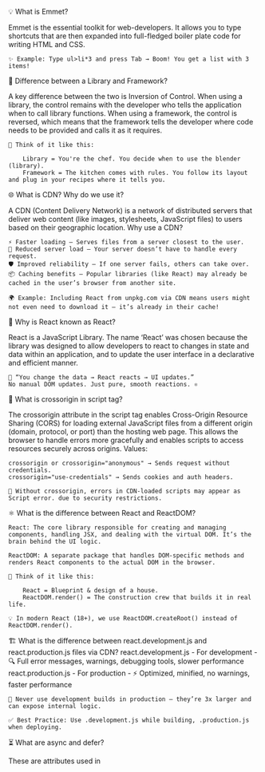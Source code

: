 💡 What is Emmet? 

Emmet is the essential toolkit for web-developers. It allows you to type shortcuts that are then expanded into full-fledged boiler plate code for writing HTML and CSS. 

    ✨ Example: Type ul>li*3 and press Tab → Boom! You get a list with 3 items! 
 
🧩 Difference between a Library and Framework? 

A key difference between the two is Inversion of Control. When using a library, the control remains with the developer who tells the application when to call library functions. When using a framework, the control is reversed, which means that the framework tells the developer where code needs to be provided and calls it as it requires. 

    🤔 Think of it like this:   

        Library = You're the chef. You decide when to use the blender (library).  
        Framework = The kitchen comes with rules. You follow its layout and plug in your recipes where it tells you.
 
🌐 What is CDN? Why do we use it? 

A CDN (Content Delivery Network) is a network of distributed servers that deliver web content (like images, stylesheets, JavaScript files) to users based on their geographic location. 
Why use a CDN? 

    ⚡ Faster loading — Serves files from a server closest to the user.
    🔁 Reduced server load — Your server doesn’t have to handle every request.
    🛡️ Improved reliability — If one server fails, others can take over.
    📦 Caching benefits — Popular libraries (like React) may already be cached in the user’s browser from another site.
     
    🌍 Example: Including React from unpkg.com via CDN means users might not even need to download it — it’s already in their cache! 
     
🔄 Why is React known as React? 

React is a JavaScript Library. The name ‘React’ was chosen because the library was designed to allow developers to react to changes in state and data within an application, and to update the user interface in a declarative and efficient manner. 

    💬 “You change the data → React reacts → UI updates.”
    No manual DOM updates. Just pure, smooth reactions. ⚛️ 
     
🔗 What is crossorigin in script tag? 

The crossorigin attribute in the script tag enables Cross-Origin Resource Sharing (CORS) for loading external JavaScript files from a different origin (domain, protocol, or port) than the hosting web page. This allows the browser to handle errors more gracefully and enables scripts to access resources securely across origins. 
Values: 

    crossorigin or crossorigin="anonymous" → Sends request without credentials.
    crossorigin="use-credentials" → Sends cookies and auth headers.
     
    🛑 Without crossorigin, errors in CDN-loaded scripts may appear as Script error. due to security restrictions. 
     
⚛️ What is the difference between React and ReactDOM? 

    React: The core library responsible for creating and managing components, handling JSX, and dealing with the virtual DOM. It’s the brain behind the UI logic. 

    ReactDOM: A separate package that handles DOM-specific methods and renders React components to the actual DOM in the browser. 
     
    🧱 Think of it like this: 

        React = Blueprint & design of a house.
        ReactDOM.render() = The construction crew that builds it in real life.
         
    💡 In modern React (18+), we use ReactDOM.createRoot() instead of ReactDOM.render(). 
     
🏗️ What is the difference between react.development.js and react.production.js files via CDN? 
react.development.js - For development - 🔍 Full error messages, warnings, debugging tools, slower performance
react.production.js - For production - ⚡ Optimized, minified, no warnings, faster performance

    🚨 Never use development builds in production — they’re 3x larger and can expose internal logic. 
     
    ✅ Best Practice: Use .development.js while building, .production.js when deploying. 

⏳ What are async and defer? 

These are attributes used in <script> tags to control how external JavaScript files are downloaded and executed. 
async 

    📥 Downloads the script in parallel with HTML parsing.
    ⏱️ Executes immediately once downloaded (may interrupt HTML parsing).
    🔁 Execution order not guaranteed.
     
    Best for independent scripts (e.g., analytics). 
     
defer 

    📥 Downloads in parallel with HTML parsing.
    ▶️ Executes after HTML parsing is complete, but before DOMContentLoaded.
    ✅ Scripts execute in order.
     
    Best for scripts that depend on the DOM or other scripts. 

    🎯 Rule of Thumb: 

        Use defer for scripts needed at page load.
        Use async for scripts that don’t depend on anything and don’t affect rendering.
         

     
     